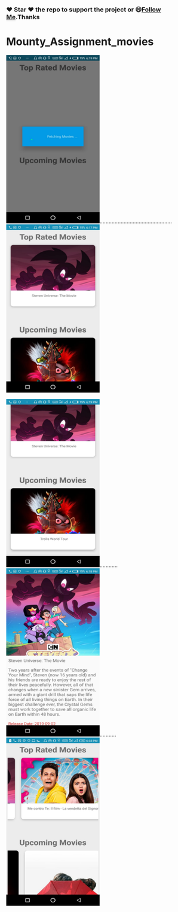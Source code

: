 
### :heart: Star :heart: the repo to support the project or :smile:[Follow Me](https://github.com/komal-kss).Thanks

# Mounty_Assignment_movies


<img src="https://github.com/komal-kss/Mounty_Assignment_movies/blob/master/Images/m1.jpeg"
alt="" width="250" height="450" />................................................<img src="https://github.com/komal-kss/Mounty_Assignment_movies/blob/master/Images/m2.jpeg"
alt="" width="250" height="450" />


<img src="https://github.com/komal-kss/Mounty_Assignment_movies/blob/master/Images/m3.jpeg"
alt="" width="250" height="450" />............<img src="https://github.com/komal-kss/Mounty_Assignment_movies/blob/master/Images/m4.jpeg"
alt="" width="250" height="450" />........... <img src="https://github.com/komal-kss/Mounty_Assignment_movies/blob/master/Images/m5.jpeg"
alt="" width="250" height="450" />
